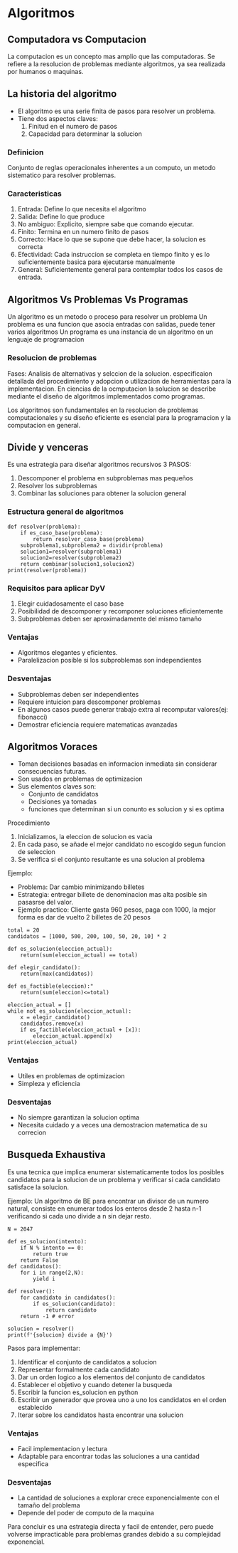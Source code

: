 # Algoritmos
## Computadora vs Computacion
La computacion es un concepto mas amplio que las computadoras. Se refiere a la resolucion de problemas mediante algoritmos, ya sea realizada por humanos o maquinas.

## La historia del algoritmo
- El algoritmo es una serie finita de pasos para resolver un problema.
- Tiene dos aspectos claves:
    1. Finitud en el numero de pasos
    2. Capacidad para determinar la solucion

### Definicion
Conjunto de reglas operacionales inherentes a un computo, un metodo sistematico para resolver problemas.

### Caracteristicas
1. Entrada: Define lo que necesita el algoritmo
2. Salida: Define lo que produce
3. No ambiguo: Explicito, siempre sabe que comando ejecutar.
4. Finito: Termina en un numero finito de pasos
5. Correcto: Hace lo que se supone que debe hacer, la solucion es correcta
6. Efectividad: Cada instruccion se completa en tiempo finito y es lo suficientemente basica para ejecutarse manualmente
7. General: Suficientemente general para contemplar todos los casos de entrada.

## Algoritmos Vs Problemas Vs Programas
Un algoritmo es un metodo o proceso para resolver un problema
Un problema es una funcion que asocia entradas con salidas, puede tener varios algoritmos
Un programa es una instancia de un algoritmo en un lenguaje de programacion

### Resolucion de problemas

Fases: Analisis de alternativas y selccion de la solucion. especificaion detallada del procedimiento y adopcion o utilizacion de herramientas para la implementacion.
En ciencias de la ocmputacion la solucion se describe mediante el diseño de algoritmos implementados como programas.

Los algoritmos son fundamentales en la resolucion de problemas computacionales y su diseño eficiente es esencial para la programacion y la computacion en general.

## Divide y venceras
Es una estrategia para diseñar algoritmos recursivos
3 PASOS:
1. Descomponer el problema en subproblemas mas pequeños
2. Resolver los subproblemas
3. Combinar las soluciones para obtener la solucion general

### Estructura general de algoritmos
```
def resolver(problema):
    if es_caso_base(problema):
        return resolver_caso_base(problema)
    subproblema1,subproblema2 = dividir(problema)
    solucion1=resolver(subproblema1)
    solucion2=resolver(subproblema2)
    return combinar(solucion1,solucion2)
print(resolver(problema))
```
### Requisitos para aplicar DyV
1. Elegir cuidadosamente el caso base
2. Posibilidad de descomponer y recomponer soluciones eficientemente
3. Subproblemas deben ser aproximadamente del mismo tamaño

### Ventajas
- Algoritmos elegantes y eficientes.
- Paralelizacion posible si los subproblemas son independientes

### Desventajas
- Subproblemas deben ser independientes
- Requiere intuicion para descomponer problemas
- En algunos casos puede generar trabajo extra al recomputar valores(ej: fibonacci)
- Demostrar eficiencia requiere matematicas avanzadas


## Algoritmos Voraces
- Toman decisiones basadas en informacion inmediata sin considerar consecuencias futuras.
- Son usados en problemas de optimizacion
- Sus elementos claves son:
    - Conjunto de candidatos
    - Decisiones ya tomadas
    - funciones que determinan si un conunto es solucion y si es optima

Procedimiento
1. Inicializamos, la eleccion de solucion es vacia
2. En cada paso, se añade el mejor candidato no escogido segun funcion de seleccion
3. Se verifica si el conjunto resultante es una solucion al problema

Ejemplo:
- Problema: Dar cambio minimizando billetes
- Estrategia: entregar billete de denominacion mas alta posible sin pasasrse del valor.
- Ejemplo practico: Cliente gasta 960 pesos, paga con 1000, la mejor forma es dar de vuelto 2 billetes de 20 pesos

```
total = 20
candidatos = [1000, 500, 200, 100, 50, 20, 10] * 2

def es_solucion(eleccion_actual):
    return(sum(eleccion_actual) == total)

def elegir_candidato():
    return(max(candidatos))

def es_factible(eleccion):"
    return(sum(eleccion)<=total)

eleccion_actual = []
while not es_solucion(eleccion_actual):
    x = elegir_candidato()
    candidatos.remove(x)
    if es_factible(eleccion_actual + [x]):
        eleccion_actual.append(x)
print(eleccion_actual)
```

### Ventajas
- Utiles en problemas de optimizacion
- Simpleza y eficiencia

### Desventajas
- No siempre garantizan la solucion optima
- Necesita cuidado y a veces una demostracion matematica de su correcion

## Busqueda Exhaustiva
Es una tecnica que implica enumerar sistematicamente todos los posibles candidatos para la solucion de un problema y verificar si cada candidato satisface la solucion.

Ejemplo: Un algoritmo de BE para encontrar un divisor de un numero natural, consiste en enumerar todos los enteros desde 2 hasta n-1 verificando si cada uno divide a n sin dejar resto.

```
N = 2047

def es_solucion(intento):
    if N % intento == 0:
        return true
    return False
def candidatos():
    for i in range(2,N):
        yield i

def resolver():
    for candidato in candidatos():
        if es_solucion(candidato):
            return candidato
    return -1 # error

solucion = resolver()
print(f'{solucion} divide a {N}')
```

Pasos para implementar:
1. Identificar el conjunto de candidatos a solucion
2. Representar formalmente cada candidato
3. Dar un orden logico a los elementos del conjunto de candidatos
4. Establecer el objetivo y cuando detener la busqueda
5. Escribir la funcion es_solucion en python
6. Escribir un generador que provea uno a uno los candidatos en el orden establecido
7. Iterar sobre los candidatos hasta encontrar una solucion

### Ventajas
- Facil implementacion y lectura
- Adaptable para encontrar todas las soluciones a una cantidad especifica

### Desventajas
- La cantidad de soluciones a explorar crece exponencialmente con el tamaño del problema
- Depende del poder de computo de la maquina

Para concluir es una estrategia directa y facil de entender, pero puede volverse impracticable para problemas grandes debido a su complejidad exponencial.

